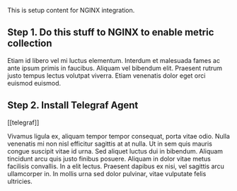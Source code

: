 This is setup content for NGINX integration.

## Step 1. Do this stuff to NGINX to enable metric collection

Etiam id libero vel mi luctus elementum. Interdum et malesuada fames ac ante ipsum primis in faucibus. Aliquam vel bibendum elit. Praesent rutrum justo tempus lectus volutpat viverra. Etiam venenatis dolor eget orci euismod euismod.

## Step 2. Install Telegraf Agent

[[telegraf]]

Vivamus ligula ex, aliquam tempor tempor consequat, porta vitae odio. Nulla venenatis mi non nisl efficitur sagittis at at nulla. Ut in sem quis mauris congue suscipit vitae id urna. Sed aliquet luctus dui in bibendum. Aliquam tincidunt arcu quis justo finibus posuere. Aliquam in dolor vitae metus facilisis convallis. In a elit lectus. Praesent dapibus ex nisi, vel sagittis arcu ullamcorper in. In mollis urna sed dolor pulvinar, vitae vulputate felis ultricies.
